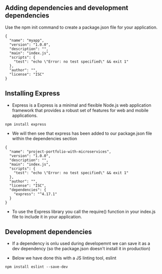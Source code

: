## Adding dependencies and development dependencies

Use the npm init command to create a package.json file for your application.

```
{
  "name": "myapp",
  "version": "1.0.0",
  "description": "",
  "main": "index.js",
  "scripts": {
    "test": "echo \"Error: no test specified\" && exit 1"
  },
  "author": "",
  "license": "ISC"
}
```

## Installing Express

- Express is a Express is a minimal and flexible Node.js web application framework that provides a robust set of features for web and mobile applications.

```
npm install express
```

- We will then see that express has been added to our package.json file within the dependencies section

```
{
  "name": "project-portfolio-with-microservices",
  "version": "1.0.0",
  "description": "",
  "main": "index.js",
  "scripts": {
    "test": "echo \"Error: no test specified\" && exit 1"
  },
  "author": "",
  "license": "ISC",
  "dependencies": {
    "express": "^4.17.1"
  }
}
```

- To use the Express library you call the require() function in your index.js file to include it in your application.


## Development dependencies

- If a dependency is onlu used during developemnt we can save it as a dev dependency (so the package.json doesn't install it in production)

- Below we have done this with a JS linting tool, eslint

```
npm install eslint --save-dev
```